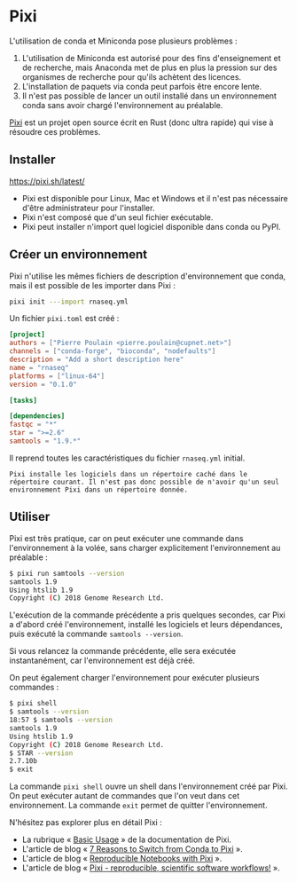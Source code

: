 # Pixi

L'utilisation de conda et Miniconda pose plusieurs problèmes :

1. L'utilisation de Miniconda est autorisé pour des fins d'enseignement et de recherche, mais Anaconda met de plus en plus la pression sur des organismes de recherche pour qu'ils achètent des licences.
2. L'installation de paquets via conda peut parfois être encore lente.
3. Il n'est pas possible de lancer un outil installé dans un environnement conda sans avoir chargé l'environnement au préalable.

[Pixi](https://pixi.sh) est un projet open source écrit en Rust (donc ultra rapide) qui vise à résoudre ces problèmes.


## Installer

https://pixi.sh/latest/

- Pixi est disponible pour Linux, Mac et Windows et il n'est pas nécessaire d'être administrateur pour l'installer.
- Pixi n'est composé que d'un seul fichier exécutable.
- Pixi peut installer n'import quel logiciel disponible dans conda ou PyPI.


## Créer un environnement

Pixi n'utilise les mêmes fichiers de description d'environnement que conda, mais il est possible de les importer dans Pixi :

```bash
pixi init ---import rnaseq.yml
```

Un fichier `pixi.toml` est créé :

```toml
[project]
authors = ["Pierre Poulain <pierre.poulain@cupnet.net>"]
channels = ["conda-forge", "bioconda", "nodefaults"]
description = "Add a short description here"
name = "rnaseq"
platforms = ["linux-64"]
version = "0.1.0"

[tasks]

[dependencies]
fastqc = "*"
star = ">=2.6"
samtools = "1.9.*"
```

Il reprend toutes les caractéristiques du fichier `rnaseq.yml` initial.

```{warning}
Pixi installe les logiciels dans un répertoire caché dans le répertoire courant. Il n'est pas donc possible de n'avoir qu'un seul environnement Pixi dans un répertoire donnée.
```

## Utiliser

Pixi est très pratique, car on peut exécuter une commande dans l'environnement à la volée, sans charger explicitement l'environnement au préalable :

```bash
$ pixi run samtools --version
samtools 1.9
Using htslib 1.9
Copyright (C) 2018 Genome Research Ltd.
```

L'exécution de la commande précédente a pris quelques secondes, car Pixi a d'abord créé l'environnement, installé les logiciels et leurs dépendances, puis exécuté la commande `samtools --version`.

Si vous relancez la commande précédente, elle sera exécutée instantanément, car l'environnement est déjà créé.

On peut également charger l'environnement pour exécuter plusieurs commandes :

```bash
$ pixi shell
$ samtools --version
18:57 $ samtools --version
samtools 1.9
Using htslib 1.9
Copyright (C) 2018 Genome Research Ltd.
$ STAR --version
2.7.10b
$ exit
```

La commande `pixi shell` ouvre un shell dans l'environnement créé par Pixi. On peut exécuter autant de commandes que l'on veut dans cet environnement. La commande `exit` permet de quitter l'environnement.

N'hésitez pas explorer plus en détail Pixi :

- La rubrique « [Basic Usage](https://pixi.sh/latest/basic_usage/) » de la documentation de Pixi.
- L'article de blog « [7 Reasons to Switch from Conda to Pixi](https://prefix.dev/blog/pixi_a_fast_conda_alternative) ».
- L'article de blog « [Reproducible Notebooks with Pixi](https://prefix.dev/blog/pixi_jupyter_notebooks) ».
- L'article de blog « [Pixi - reproducible, scientific software workflows!](https://prefix.dev/blog/pixi_for_scientists) ».
